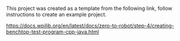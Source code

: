 This project was created as a template from the following link, follow instructions to create an example project.

https://docs.wpilib.org/en/latest/docs/zero-to-robot/step-4/creating-benchtop-test-program-cpp-java.html